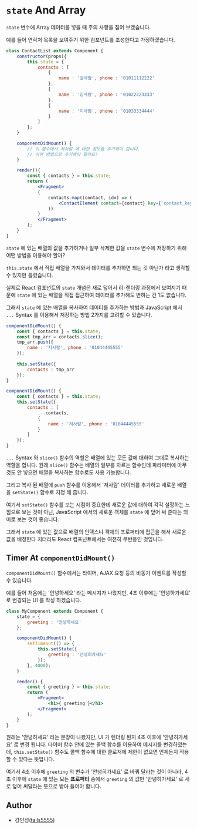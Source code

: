 # `state` And Array

`state` 변수에 Array 데이터를 넣을 때 주의 사항을 짚어 보겠습니다. 

예를 들어 연락처 목록을 보여주기 위한 컴포넌트를 조성한다고 가정하겠습니다.

```jsx
class ContactList extends Component {
    constructor(props){
        this.state = {
            contacts : [
                {
                    name : '강사람', phone : '01011112222'
                },
                {
                    name : '김사람', phone : '01022223333'
                },
                {
                    name : '이사람', phone : '01033334444'
                }
            ]
        };
    }

    componentDidMount() {
        // 이 함수에서 저사람 에 대한 정보를 추가해야 합니다.
        // 어떤 방법으로 추가해야 할까요?    
    }

    render(){
        const { contacts } = this.state;
        return (
            <Fragment>
            {
                contacts.map((contact, idx) => (
                    <ContactElement contact={contact} key={`contact_key_${idx}`} />
                ))
            }
            </Fragment>
        ); 
    }
}
```

`state` 에 있는 배열의 값을 추가하거나 일부 삭제한 값을 `state` 변수에 저장하기 위해 어떤 방법을 이용해야 할까?

`this.state` 에서 직접 배열을 가져와서 데이터를 추가하면 되는 것 아닌가 라고 생각할 수 있지만 틀렸습니다.

실제로 React 컴포넌트의 `state` 개념은 새로 덮어서 리-렌더링 과정에서 보여지기 때문에 `state` 에 있는 배열을 직접 접근하여 데이터를 추가해도 변하는 건 1도 없습니다.

그래서 `state` 에 있는 배열을 복사하여 데이터를 추가하는 방법과 JavaScript 에서 `...` Syntax 를 이용해서 저장하는 방법 2가지를 고려할 수 있습니다.

```jsx
componentDidMount() {
    const { contacts } = this.state;
    const tmp_arr = contacts.slice();
    tmp_arr.push({
        name : '저사람', phone : '01044445555'
    });
    
    this.setState({
        contacts : tmp_arr
    });
}
```

```jsx
componentDidMount() {
    const { contacts } = this.state;
    this.setState({
        contacts : [
            ...contacts,
            {
                name : '저사람', phone : '01044445555'
            }
        ]
    });
}
```

`...` Syntax 와 `slice()` 함수의 역할은 배열에 있는 모든 값에 대하여 그대로 복사하는 역할을 합니다. 원래 `slice()` 함수는 배열의 일부를 자르는 함수인데 파라미터에 아무 것도 안 넣으면 배열을 복사하는 함수로도 사용 가능합니다.

그리고 복사 된 배열에 `push` 함수를 이용해서 '저사람' 데이터를 추가하고 새로운 배열을 `setState()` 함수로 지정 해 줍니다.

여기서 `setState()` 함수를 보는 시점이 중요한데 새로운 값에 대하여 각각 설정하는 느낌으로 보는 것이 아닌, JavaScript 에서의 새로운 객체를 `state` 에 덮어 써 준다는 의미로 보는 것이 좋습니다.

그래서 `state` 에 있는 값으로 배열의 인덱스나 객체의 프로퍼티에 접근을 해서 새로운 값을 배정한다 치더라도 React 컴포넌트에서는 여전히 무반응인 것입니다.

## Timer At `componentDidMount()`

`componentDidMount()` 함수에서는 타이머, AJAX 요청 등의 비동기 이벤트를 작성할 수 있습니다.

예를 들어 처음에는 '안녕하세요' 라는 메시지가 나왔지만, 4초 이후에는 '안녕하가세요' 로 변경되는 UI 를 작성 하겠습니다.

```jsx
class MyComponent extends Component {
    state = {
        greeting : '안녕하세요'
    };

    componentDidMount() {
        setTimeout(() => {
            this.setState({
                greeting : '안녕히가세요'
            });
        }, 4000);
    }

    render() {
        const { greeting } = this.state;
        return (
            <Fragment>
                <h1>{ greeting }</h1>
            </Fragment>
        );
    }
}
```

원래는 '안녕하세요' 라는 문장이 나왔지만, UI 가 렌더링 된지 4초 이후에 '안녕히가세요' 로 변경 됩니다. 타이머 함수 안에 있는 콜백 함수를 이용하여 메시지를 변경하였는데, `this.setState()` 함수도 콜백 함수에 대한 클로저에 제한이 없으면 언제든지 적용할 수 있다는 뜻입니다.

여기서 4초 이후에 `greeting` 의 변수가 '안녕히가세요' 로 바꿔 달라는 것이 아니라, 4초 이후에 `state` 에 있는 모든 **프로퍼티** 중에서 `greeting` 의 값만 '안녕히가세요' 로 새로 덮어 써달라는 뜻으로 받아 들여야 합니다. 

## Author

- 강인성([tails5555](https://github.com/tails5555))